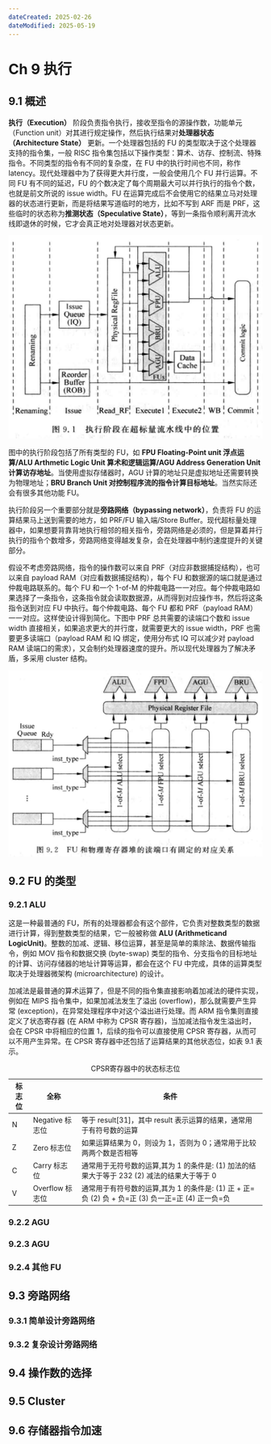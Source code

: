 ```yaml
---
dateCreated: 2025-02-26
dateModified: 2025-05-19
---
```

# Ch 9 执行
## 9.1 概述

**执行（Execution）** 阶段负责指令执行，接收至指令的源操作数，功能单元（Function unit）对其进行规定操作，然后执行结果对**处理器状态（Architecture State）** 更新。一个处理器包括的 FU 的类型取决于这个处理器支持的指令集，一般 RISC 指令集包括以下操作类型：算术、访存、控制流、特殊指令。不同类型的指令有不同的复杂度，在 FU 中的执行时间也不同，称作 latency。现代处理器中为了获得更大并行度，一般会使用几个 FU 并行运算。不同 FU 有不同的延迟，FU 的个数决定了每个周期最大可以并行执行的指令个数，也就是前文所说的 issue width。FU 在运算完成后不会使用它的结果立马对处理器的状态进行更新，而是将结果写道临时的地方，比如不写到 ARF 而是 PRF，这些临时的状态称为**推测状态（Speculative State）**，等到一条指令顺利离开流水线即退休的时候，它才会真正地对处理器对状态更新。

![](assets/ch9%20执行/执行阶段的位置.png)

图中的执行阶段包括了所有类型的 FU，如 **FPU Floating-Point unit 浮点运算/ALU Arthmetic Logic Unit 算术和逻辑运算/AGU Address Generation Unit 计算访存地址**。当使用虚拟存储器时，AGU 计算的地址只是虚拟地址还需要转换为物理地址；**BRU Branch Unit 对控制程序流的指令计算目标地址**。当然实际还会有很多其他功能 FU。

执行阶段另一个重要部分就是**旁路网络（bypassing network）**，负责将 FU 的运算结果马上送到需要的地方，如 PRF/FU 输入端/Store Buffer。现代超标量处理器中，如果想要背靠背地执行相邻的相关指令，旁路网络是必须的，但是算着并行执行的指令个数增多，旁路网络变得越发复杂，会在处理器中制约速度提升的关键部分。

假设不考虑旁路网络，指令的操作数可以来自 PRF（对应非数据捕捉结构），也可以来自 payload RAM（对应看数据捕捉结构），每个 FU 和数据源的端口就是通过仲裁电路联系的。每个 FU 和一个 1-of-M 的仲裁电路一一对应。每个仲裁电路如果选择了一条指令，这条指令就会读取数据源，从而得到对应操作书，然后将这条指令送到对应 FU 中执行。每个仲裁电路、每个 FU 都和 PRF（payload RAM）一一对应。这样使设计得到简化。下图中 PRF 总共需要的读端口个数和 issue width 直接相关，如果追求更大的并行度，就需要更大的 issue width，PRF 也需要更多读端口（payload RAM 和 IQ 绑定，使用分布式 IQ 可以减少对 payload RAM 读端口的需求），又会制约处理器速度的提升。所以现代处理器为了解决矛盾，多采用 cluster 结构。

![](assets/ch9%20执行/FU和读端口的对应关系.png)

## 9.2 FU 的类型
### 9.2.1 ALU

这是一种最普通的 FU，所有的处理器都会有这个部件，它负责对整数类型的数据进行计算，得到整数类型的结果，它一般被称做 **ALU (Arithmeticand LogicUnit)**。整数的加减、逻辑、移位运算，甚至是简单的乘除法、数据传输指令，例如 MOV 指令和数据交换 (byte-swap) 类型的指令、分支指令的目标地址的计算、访问存储器的地址计算等运算，都会在这个 FU 中完成，具体的运算类型取决于处理器微架构 (microarchitecture) 的设计。

加减法是最普通的算术运算了，但是不同的指令集直接影响着加减法的硬件实现，例如在 MIPS 指令集中，如果加减法发生了溢出 (overflow)，那么就需要产生异常 (exception)，在异常处理程序中对这个溢出进行处理。而 ARM 指令集则直接定义了状态寄存器 (在 ARM 中称为 CPSR 寄存器)，当加减法指令发生溢出时，会在 CPSR 中将相应的位置 1，后续的指令可以直接使用 CPSR 寄存器，从而可以不用产生异常。在 CPSR 寄存器中还包括了运算结果的其他状态位，如表 9.1 表示。

<table>
  <caption>CPSR寄存器中的状态标志位</caption>
  <thead>
    <tr>
      <th>标志位</th>
      <th>全称</th>
      <th>条件</th>
    </tr>
  </thead>
  <tbody>
    <tr>
      <td>N</td>
      <td>Negative 标志位</td>
      <td>等于 result[31]，其中 result 表示运算的结果，通常用于有符号数的运算</td>
    </tr>
    <tr>
      <td>Z</td>
      <td>Zero 标志位</td>
      <td>如果运算结果为 0，则设为 1，否则为 0；通常用于比较两两个数是否相等</td>
    </tr>
    <tr>
      <td>C</td>
      <td>Carry 标志位</td>
      <td>通常用于无符号数的运算,其为 1 的条件是:
(1) 加法的结果大于等于 232
(2) 减法的结果大于等于 0
</td>
    </tr>
    <tr>
      <td>V</td>
      <td>Overflow 标志位</td>
      <td>通常用于有符号数的运算,其为 1 的条件是:
(1) 正 + 正=负
(2) 负 + 负=正
(3) 负一正=正
(4) 正一负=负
</td>
    </tr>
  </tbody>
</table>

### 9.2.2 AGU
### 9.2.3 AGU
### 9.2.4 其他 FU
## 9.3 旁路网络
### 9.3.1 简单设计旁路网络
### 9.3.2 复杂设计旁路网络
## 9.4 操作数的选择
## 9.5 Cluster
## 9.6 存储器指令加速
